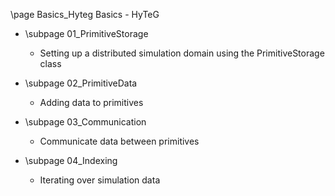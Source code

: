 \page Basics_Hyteg Basics - HyTeG

* \subpage 01_PrimitiveStorage
    - Setting up a distributed simulation domain using the PrimitiveStorage class

* \subpage 02_PrimitiveData
    - Adding data to primitives
    
* \subpage 03_Communication
    - Communicate data between primitives

* \subpage 04_Indexing
    - Iterating over simulation data
